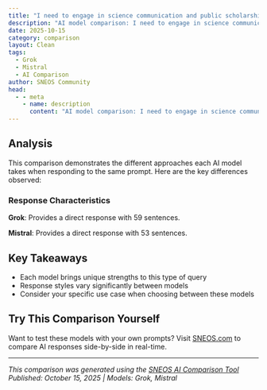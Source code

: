 ```yaml
---
title: "I need to engage in science communication and public scholarship. Guide me: 1) Write for general audience (op-eds"
description: "AI model comparison: I need to engage in science communication and public scholarship. Guide me: 1) Write for general aud..."
date: 2025-10-15
category: comparison
layout: Clean
tags:
  - Grok
  - Mistral
  - AI Comparison
author: SNEOS Community
head:
  - - meta
    - name: description
      content: "AI model comparison: I need to engage in science communication and public scholarship. Guide me: 1) Write for general audience (op-eds..."
---
```


<ChatComparison
  title="I need to engage in science communication and public scholarship. Guide me: 1) Write for general audience (op-eds"
  prompt="I need to engage in science communication and public scholarship. Guide me: 1) Write for general audience (op-eds"
  :responses='{"Grok": "### 1. Writing Op-Eds for a General Audience\n\nOp-eds (opinion-editorial pieces) are powerful tools for science communication and public scholarship. They allow you to explain complex scientific concepts, advocate for evidence-based policies, or debunk myths in a persuasive, accessible way. The goal is to reach non-experts\u2014like newspaper readers or online audiences\u2014by making science relevant to everyday life, politics, or culture. Aim for 600\u2013800 words, with a clear structure: hook, explanation, argument, and call to action.\n\n#### Key Principles\n- **Know Your Audience**: Avoid jargon (e.g., say \u0022climate change\u0022 instead of \u0022anthropogenic radiative forcing\u0022). Assume readers have little to no background knowledge but are curious and opinionated.\n- **Be Engaging and Narrative-Driven**: Start with a story, anecdote, or surprising fact. For example, if writing about vaccines, open with a personal tale of a family member\u0027s illness rather than stats.\n- **Back Claims with Evidence**: Use simple analogies and cite sources lightly (e.g., \u0022According to a 2023 NASA study...\u0022). Focus on why the science matters personally or societally\u2014e.g., how AI ethics affects jobs or privacy.\n- **Take a Stance**: Op-eds are opinion pieces, so argue boldly but fairly. Address counterarguments to build credibility.\n- **Keep It Concise and Readable**: Short paragraphs, active voice, and varied sentence lengths. End with a memorable takeaway.\n\n#### Step-by-Step Guide to Writing\n1. **Choose a Topic**: Pick timely issues where science intersects public life, like misinformation on social media, biodiversity loss, or gene editing ethics. Ensure it\u0027s debatable and aligns with your expertise.\n2. **Research and Outline**:\n   - Gather 3\u20135 key facts or studies from reliable sources (e.g., peer-reviewed journals via PubMed or Google Scholar).\n   - Outline: \n     - Intro (100\u2013150 words): Hook \u002B thesis (e.g., \u0022While AI promises miracles, unregulated deepfakes threaten democracy\u2014here\u0027s why we need guidelines now.\u0022).\n     - Body (400\u2013500 words): Explain science simply, build your case with examples.\n     - Conclusion (100 words): Reiterate impact and urge action (e.g., \u0022Support bills for AI transparency\u0022).\n3. **Draft and Edit**:\n   - Write a first draft focusing on flow.\n   - Edit for clarity: Read aloud to catch awkward phrasing. Get feedback from non-scientists.\n   - Fact-check rigorously; transparency builds trust.\n4. **Pitch to Outlets**: Target publications like The New York Times, The Guardian, Scientific American, or local papers. Include a bio highlighting your credentials (e.g., \u0022Dr. Jane Doe, climate researcher at XYZ University\u0022). Follow submission guidelines\u2014many prefer exclusive pitches.\n\n#### Examples of Effective Op-Eds\n- Carl Sagan\u0027s \u0022The Demon-Haunted World\u0022 pieces in the 1990s popularized skepticism against pseudoscience.\n- Modern: Atul Gawande\u0027s op-eds on public health during COVID-19 blended storytelling with data to advocate for vaccination.\n\n#### Common Pitfalls to Avoid\n- Overloading with data: One strong stat per point is enough.\n- Sounding preachy: Use \u0022we\u0022 to include readers.\n- Ignoring diversity: Frame science inclusively, considering global or underrepresented perspectives.\n\nPracticing this builds your voice as a public scholar. Start with a blog or Medium post to refine, then pitch. If you share a topic, I can help brainstorm an outline!", "Mistral": "Engaging in science communication and public scholarship is a fantastic way to bridge the gap between academic research and the general public. Here\u2019s a step-by-step guide to help you write op-eds for a general audience:\n\n### 1. Understand Your Audience\n- **Identify Your Readers**: Know who you are writing for. Are they laypeople, policymakers, students, or a mix?\n- **Tailor Your Language**: Avoid jargon and technical terms. Use simple, clear language that anyone can understand.\n\n### 2. Choose a Relevant Topic\n- **Timeliness**: Pick a topic that is currently in the news or of public interest.\n- **Relevance**: Ensure the topic is relevant to your audience and has a clear connection to their lives.\n\n### 3. Craft a Compelling Headline\n- **Attention-Grabbing**: Make it catchy and intriguing.\n- **Concise**: Keep it short and to the point.\n\n### 4. Structure Your Op-Ed\n- **Introduction**: Start with a hook to grab the reader\u2019s attention. This could be a surprising fact, a question, or a brief anecdote.\n- **Body**:\n  - **Background**: Provide necessary context.\n  - **Argument**: Present your main points clearly and logically.\n  - **Evidence**: Use data, examples, or anecdotes to support your argument.\n- **Conclusion**: Summarize your main points and offer a call to action or a thought-provoking question.\n\n### 5. Use Storytelling Techniques\n- **Narrative**: Incorporate stories or personal experiences to make your points more relatable.\n- **Emotion**: Appeal to the reader\u2019s emotions to make your message more impactful.\n\n### 6. Keep It Short and Focused\n- **Word Count**: Aim for 700-800 words.\n- **Focus**: Stick to one main idea and a few supporting points.\n\n### 7. Provide Clear Takeaways\n- **Actionable Insights**: Offer practical suggestions or actions that readers can take.\n- **Call to Action**: Encourage readers to think, act, or engage in a specific way.\n\n### 8. Edit and Proofread\n- **Clarity**: Ensure your writing is clear and easy to understand.\n- **Grammar and Spelling**: Check for any errors.\n- **Feedback**: Get feedback from colleagues or friends who are not experts in your field.\n\n### 9. Submit to the Right Outlets\n- **Research Publications**: Identify newspapers, magazines, or online platforms that publish op-eds on your topic.\n- **Follow Guidelines**: Adhere to the submission guidelines of the publication.\n\n### Example Op-Ed Structure\n\n#### Headline:\n\u0022The Hidden Impact of Climate Change on Public Health\u0022\n\n#### Introduction:\n\u0022Imagine waking up to a world where the air is so polluted that stepping outside requires a mask. This isn\u2019t a dystopian future; it\u2019s a reality for millions today. Climate change isn\u2019t just about rising temperatures\u2014it\u2019s a public health crisis.\u0022\n\n#### Body:\n\u0022Climate change affects our health in ways we often overlook. Rising temperatures lead to more frequent heatwaves, which can be deadly for vulnerable populations. Air pollution, exacerbated by wildfires and industrial emissions, causes respiratory diseases. Changes in weather patterns disrupt agriculture, leading to food insecurity and malnutrition.\u0022\n\n\u0022For example, in 2020, wildfires in California led to a significant increase in hospital visits for respiratory issues. Similarly, heatwaves in Europe have resulted in thousands of deaths, particularly among the elderly.\u0022\n\n#### Conclusion:\n\u0022The link between climate change and public health is clear. We need immediate action to mitigate these effects. Policymakers must prioritize environmental regulations and invest in renewable energy. Individuals can play their part by reducing their carbon footprint and advocating for change. Let\u2019s not wait for the next health crisis\u2014let\u2019s act now.\u0022\n\n### Final Tips\n- **Be Passionate**: Let your enthusiasm for the topic shine through.\n- **Be Informative**: Provide valuable information that readers can use.\n- **Be Persuasive**: Make a strong case for your argument.\n\nBy following these guidelines, you can effectively communicate complex scientific ideas to a general audience and make a meaningful impact through your writing."}' published-date="{DateTime.UtcNow:HH:mm}"
/>

## Analysis

This comparison demonstrates the different approaches each AI model takes when responding to the same prompt. Here are the key differences observed:

### Response Characteristics

**Grok**: Provides a direct response with 59 sentences. 

**Mistral**: Provides a direct response with 53 sentences. 

## Key Takeaways

- Each model brings unique strengths to this type of query
- Response styles vary significantly between models
- Consider your specific use case when choosing between these models

## Try This Comparison Yourself

Want to test these models with your own prompts? Visit [SNEOS.com](https://sneos.com) to compare AI responses side-by-side in real-time.

---

*This comparison was generated using the [SNEOS AI Comparison Tool](https://sneos.com)*
*Published: October 15, 2025 | Models: Grok, Mistral*
